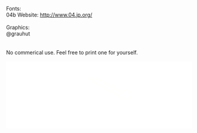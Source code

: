 Fonts: <br />
04b
Website: http://www.04.jp.org/
<br /> <br />
Graphics: <br />
@grauhut <br />
<br /> <br />
No commerical use. Feel free to print one for yourself.
<br /> <br />
<img src=https://github.com/ChaoticEvilDM/Shirtfoo/blob/main/RFC2322/PRINT.png>
